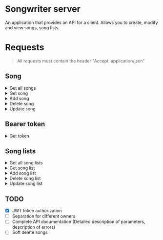 # Songwriter server

An application that provides an API for a client. Allows you to create, modify and view songs, song lists.

# Requests

> All requests must contain the header "Accept: application/json"


## Song

<details><summary>Get all songs</summary>
<p>
URL: {host_url}/api/songs

Method: GET

Response:
```JSON
[
    {
        "id": 13,
        "title": "Arcade",
        "songcontent": [
            {
                "type": "verse",
                "text": "A broken heart is all that's left\nI'm still fixing all the cracks\nLost a couple ofpieces when\nI carried it, carried it, carried it home"
            },
            {
                "type": "verse",
                "text": "I'm afraid of all I am\nMy mind feels like a foreign land\nSilence ringing inside my head\nPlease carry me, carry me, carry me home"
            },
            {
                "type": "verse",
                "text": "I've spent all of the love I saved\nWe were always a losing game\nSmall town boy in a big arcade\nI got addicted to a losing game"
            }
        ],
        "created_at": "2022-10-09T19:54:01.000000Z",
        "updated_at": "2022-10-09T19:54:01.000000Z"
    }
]
```

</p>
</details>

<details><summary>Get song</summary>
<p>
URL: {host_url}/api/songs/{song_id}

Method: GET

Params:
- song_id: number, ID of an existing song

Response:
```JSON
{
    "id": 13,
    "title": "Arcade",
    "songcontent": [
        {
            "type": "verse",
            "text": "A broken heart is all that's left\nI'm still fixing all the cracks\nLost a couple ofpieces when\nI carried it, carried it, carried it home"
        },
        {
            "type": "verse",
            "text": "I'm afraid of all I am\nMy mind feels like a foreign land\nSilence ringing inside my head\nPlease carry me, carry me, carry me home"
        },
        {
            "type": "verse",
            "text": "I've spent all of the love I saved\nWe were always a losing game\nSmall town boy in a big arcade\nI got addicted to a losing game"
        }
    ],
    "created_at": "2022-10-09T19:54:01.000000Z",
    "updated_at": "2022-10-09T19:54:01.000000Z"
}
```

</p>
</details>

<details><summary>Add song</summary>
<p>
URL: {host_url}/api/songs

Method: POST

Params:
- headers
  - Authorization: "bearer token"
- request body:
  - title: string, max - 256
  - songcontent: valid json, array of verses <br>
  ```JSON
    [
      {
        "type" : "verse",
        "text" : "Verse text"
      },
      {
        "type" : "verse",
        "text" : "Verse text"
      }
    ]
  ```
  

Response:
```JSON
{
    "title": "Arcade",
    "songcontent": [
        {
            "type": "verse",
            "text": "A broken heart is all that's left\nI'm still fixing all the cracks\nLost a couple ofpieces when\nI carried it, carried it, carried it home"
        },
        {
            "type": "verse",
            "text": "I'm afraid of all I am\nMy mind feels like a foreign land\nSilence ringing inside my head\nPlease carry me, carry me, carry me home"
        },
        {
            "type": "verse",
            "text": "I've spent all of the love I saved\nWe were always a losing game\nSmall town boy in a big arcade\nI got addicted to a losing game"
        }
    ],
    "updated_at": "2022-10-09T20:54:14.000000Z",
    "created_at": "2022-10-09T20:54:14.000000Z",
    "id": 14
}
```

</p>
</details>


<details><summary>Delete song</summary>
<p>
URL: {host_url}/api/songs/{song_id}

Method: DELETE

Params:
- song_id: number, ID of an existing song
- headers
    - Authorization: "bearer token"

Response:
```JSON
[]
```

</p>
</details>


<details><summary>Update song</summary>
<p>
URL: {host_url}/api/songs/{song_id}

Method: PATCH

Params:
- song_id: number, ID of an existing song
- headers
    - Authorization: "bearer token"
- request body:
    - title: string, max - 256
    - songcontent: valid json, array of verses <br>
  ```JSON
    [
      {
        "type" : "verse",
        "text" : "Verse text"
      },
      {
        "type" : "verse",
        "text" : "Verse text"
      }
    ]
  ```

Response:
```JSON
{
    "title": "Arcade",
    "songcontent": [
        {
            "type": "verse",
            "text": "A broken heart is all that's left\nI'm still fixing all the cracks\nLost a couple ofpieces when\nI carried it, carried it, carried it home"
        },
        {
            "type": "verse",
            "text": "I'm afraid of all I am\nMy mind feels like a foreign land\nSilence ringing inside my head\nPlease carry me, carry me, carry me home"
        },
        {
            "type": "verse",
            "text": "I've spent all of the love I saved\nWe were always a losing game\nSmall town boy in a big arcade\nI got addicted to a losing game"
        }
    ],
    "updated_at": "2022-10-09T20:54:14.000000Z",
    "created_at": "2022-10-09T20:54:14.000000Z",
    "id": 14
}
```

</p>
</details>

## Bearer token

<details><summary>Get token</summary>
<p>
URL: {host_url}/api/login

Method: POST

Params:

- request body:
    - email: correct email
    - password: string

Response:
```JSON
{
    "data": {
        "token": "bearer token"
    }
}
```

</p>
</details>


## Song lists

<details><summary>Get all song lists</summary>
<p>
URL: {host_url}/api/songlists

Method: GET

Response:
```JSON
[
    {
        "id": 24,
        "name": "Song list 1",
        "planned_date": "2003-01-22",
        "created_at": "2022-10-09T21:03:51.000000Z",
        "updated_at": "2022-10-09T21:03:51.000000Z"
    }
]
```

</p>
</details>

<details><summary>Get song list</summary>
<p>
URL: {host_url}/api/songlists/{songlist_id}

Method: GET

Params:
- songlist_id: number, ID of an existing song list

Response:
```JSON
{
    "id": 24,
    "name": "Song list 1",
    "planned_date": "2003-01-22",
    "created_at": "2022-10-09T21:03:51.000000Z",
    "updated_at": "2022-10-09T21:03:51.000000Z",
    "songs": [
        {
            "id": 13,
            "title": "Arcade",
            "songcontent": [
                {
                    "type": "verse",
                    "text": "A broken heart is all that's left\nI'm still fixing all the cracks\nLost a couple ofpieces when\nI carried it, carried it, carried it home"
                },
                {
                    "type": "verse",
                    "text": "I'm afraid of all I am\nMy mind feels like a foreign land\nSilence ringing inside my head\nPlease carry me, carry me, carry me home"
                },
                {
                    "type": "verse",
                    "text": "I've spent all of the love I saved\nWe were always a losing game\nSmall town boy in a big arcade\nI got addicted to a losing game"
                }
            ],
            "created_at": "2022-10-09T19:54:01.000000Z",
            "updated_at": "2022-10-09T19:54:01.000000Z",
            "pivot": {
                "song_list_id": 24,
                "song_id": 13,
                "song_number": 0
            }
        }
    ]
}
```

</p>
</details>

<details><summary>Add song list</summary>
<p>
URL: {host_url}/api/songlists

Method: POST

Params:
- headers
    - Authorization: "bearer token"
      - request body:
    ```JSON
    {
        "name" : "Song list 1",
        "planned_date" : "2003-01-22",
        "songs" : [
            {
                "id" : 13,
                "song_number" : 0
            }
        ]
    }
    ```


Response:
```JSON
{
    "name": "Song list 1",
    "planned_date": "2003-01-22",
    "updated_at": "2022-10-09T21:03:51.000000Z",
    "created_at": "2022-10-09T21:03:51.000000Z",
    "id": 24
}
```

</p>
</details>


<details><summary>Delete song list</summary>
<p>
URL: {host_url}/api/songlists/{songlists_id}

Method: DELETE

Params:
- songlists_id: number, ID of an existing song list
- headers
    - Authorization: "bearer token"

Response:
```JSON
[]
```

</p>
</details>


<details><summary>Update song list</summary>
<p>
URL: {host_url}/api/songlists/{songlists_id}

Method: PATCH

Params:
- songlists_id: number, ID of an existing song
- headers
    - Authorization: "bearer token"
- request body:
  ```JSON
    {
      "name" : "name",
      "attached_songs" : [
        {
            "id" : 8,
            "song_number" : 3
        }
      ],
    "detached_songs" : [10, 11]
    }
  ```

Response:
```JSON
{
    "id": 24,
    "name": "Song list 1",
    "planned_date": "2003-01-22",
    "created_at": "2022-10-09T21:03:51.000000Z",
    "updated_at": "2022-10-09T21:03:51.000000Z",
    "songs": [
        {
            "id": 13,
            "title": "Arcade",
            "songcontent": [
                {
                    "type": "verse",
                    "text": "A broken heart is all that's left\nI'm still fixing all the cracks\nLost a couple ofpieces when\nI carried it, carried it, carried it home"
                },
                {
                    "type": "verse",
                    "text": "I'm afraid of all I am\nMy mind feels like a foreign land\nSilence ringing inside my head\nPlease carry me, carry me, carry me home"
                },
                {
                    "type": "verse",
                    "text": "I've spent all of the love I saved\nWe were always a losing game\nSmall town boy in a big arcade\nI got addicted to a losing game"
                }
            ],
            "created_at": "2022-10-09T19:54:01.000000Z",
            "updated_at": "2022-10-09T19:54:01.000000Z",
            "pivot": {
                "song_list_id": 24,
                "song_id": 13,
                "song_number": 0
            }
        }
    ]
}
```

</p>
</details>

## TODO 

- [x] JWT token authorization
- [ ] Separation for different owners
- [ ] Complete API documentation (Detailed description of parameters, description of errors)
- [ ] Soft delete songs
